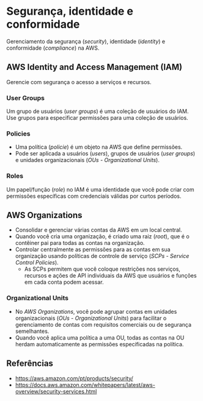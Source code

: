 # Segurança, identidade e conformidade

Gerenciamento da segurança (*security*), identidade (*identity*) e conformidade (*compliance*) na AWS.

## AWS Identity and Access Management (IAM)

Gerencie com segurança o acesso a serviços e recursos.

### User Groups

Um grupo de usuários (*user groups*) é uma coleção de usuários do IAM. Use grupos para especificar permissões para uma coleção de usuários.

### Policies

- Uma política (*policie*) é um objeto na AWS que define permissões.
- Pode ser aplicada a usuários (*users*), grupos de usuários (*user groups*) e unidades organizacionais (*OUs - Organizational Units*).

### Roles

Um papel/função (*role*) no IAM é uma identidade que você pode criar com permissões específicas com credenciais válidas por curtos períodos.

## AWS Organizations

- Consolidar e gerenciar várias contas da AWS em um local central.
- Quando você cria uma organização, é criado uma raiz (*root*), que é o contêiner pai para todas as contas na organização.
- Controlar centralmente as permissões para as contas em sua organização usando políticas de controle de serviço (*SCPs - Service Control Policies*).
  - As SCPs permitem que você coloque restrições nos serviços, recursos e ações de API individuais da AWS que usuários e funções em cada conta podem acessar.

### Organizational Units

- No *AWS Organizations*, você pode agrupar contas em unidades organizacionais (*OUs - Organizational Units*) para facilitar o gerenciamento de contas com requisitos comerciais ou de segurança semelhantes.
- Quando você aplica uma política a uma OU, todas as contas na OU herdam automaticamente as permissões especificadas na política.

## Referências

- <https://aws.amazon.com/pt/products/security/>
- <https://docs.aws.amazon.com/whitepapers/latest/aws-overview/security-services.html>
